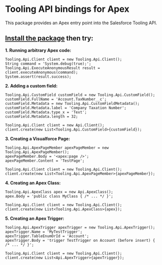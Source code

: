 Tooling API bindings for Apex
=============================

This package provides an Apex entry point into the Salesforce Tooling API.

[Install the package](http://appexchange.salesforce.com/) then try:
-------------------------------------------------------------------------------------------

**1. Running arbitrary Apex code:**

    Tooling.Api.Client client = new Tooling.Api.Client();
    String command = 'System.debug(true);';
    Tooling.Api.ExecuteAnonymousResult result = client.executeAnonymous(command);
    System.assert(result.success);

**2. Adding a custom field:**

    Tooling.Api.CustomField customField = new Tooling.Api.CustomField();
    customField.FullName = 'Account.TaxNumber__c';
    customField.Metadata = new Tooling.Api.CustomFieldMetadata();
    customField.Metadata.label = 'Company Taxation Number';
    customField.Metadata.type_x = 'Text';
    customField.Metadata.length = 32;
    
    Tooling.Api.Client client = new Api.Client();
    client.create(new List<Tooling.Api.CustomField>{customField});

**3. Creating a Visualforce Page:**

    Tooling.Api.ApexPageMember apexPageMember = new Tooling.Api.ApexPageMember();
    apexPageMember.Body = '<apex:page />';
    apexPageMember.Content = 'TestPage';
    
    Tooling.Api.Client client = new Tooling.Api.Client();
    client.create(new List<Tooling.Api.ApexPageMember>{apexPageMember});

**4. Creating an Apex Class:**

    Tooling.Api.ApexClass apex = new Api.ApexClass();
    apex.Body = 'public class MyClass { /* ... */ }';
    
    Tooling.Api.Client client = new Tooling.Api.Client();
    client.create(new List<Tooling.Api.ApexClass>{apex});

**5. Creating an Apex Trigger:**

    Tooling.Api.ApexTrigger apexTrigger = new Tooling.Api.ApexTrigger();
    apexTrigger.Name = 'MyTestTrigger';
    apexTrigger.TableEnumOrId = 'Account';
    apexTrigger.Body = 'trigger TestTrigger on Account (before insert) { /* ... */ }';
    
    Tooling.Api.Client client = new Tooling.Api.Client();
    client.create(new List<Api.ApexTrigger>{apexTrigger});
